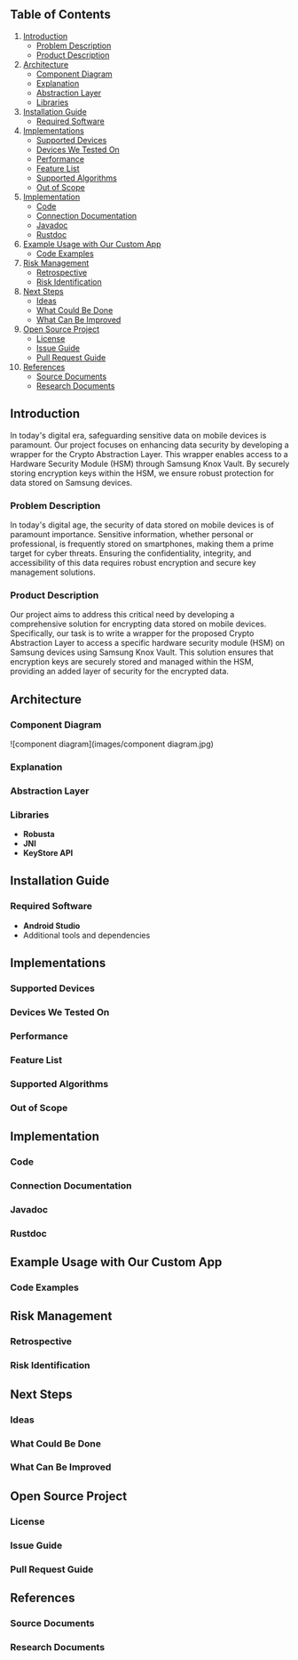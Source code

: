 ## Table of Contents

1. [Introduction](#introduction)
    - [Problem Description](#problem-description)
    - [Product Description](#product-description)
2. [Architecture](#architecture)
    - [Component Diagram](#component-diagram)
    - [Explanation](#explanation)
    - [Abstraction Layer](#abstraction-layer)
    - [Libraries](#libraries)
3. [Installation Guide](#installation-guide)
    - [Required Software](#required-software)
4. [Implementations](#implementations)
    - [Supported Devices](#supported-devices)
    - [Devices We Tested On](#devices-we-tested-on)
    - [Performance](#performance)
    - [Feature List](#feature-list)
    - [Supported Algorithms](#supported-algorithms)
    - [Out of Scope](#out-of-scope)
5. [Implementation](#implementation)
    - [Code](#code)
    - [Connection Documentation](#connection-documentation)
    - [Javadoc](#javadoc)
    - [Rustdoc](#rustdoc)
6. [Example Usage with Our Custom App](#example-usage-with-our-custom-app)
    - [Code Examples](#code-examples)
7. [Risk Management](#risk-management)
    - [Retrospective](#retrospective)
    - [Risk Identification](#risk-identification)
8. [Next Steps](#next-steps)
    - [Ideas](#ideas)
    - [What Could Be Done](#what-could-be-done)
    - [What Can Be Improved](#what-can-be-improved)
9. [Open Source Project](#open-source-project)
    - [License](#license)
    - [Issue Guide](#issue-guide)
    - [Pull Request Guide](#pull-request-guide)
10. [References](#references)
    - [Source Documents](#source-documents)
    - [Research Documents](#research-documents)

## Introduction
In today's digital era, safeguarding sensitive data on mobile devices is paramount. Our project focuses on enhancing data security by developing a wrapper for the Crypto Abstraction Layer. This wrapper enables access to a Hardware Security Module (HSM) through Samsung Knox Vault. By securely storing encryption keys within the HSM, we ensure robust protection for data stored on Samsung devices.

### Problem Description
In today's digital age, the security of data stored on mobile devices is of paramount importance. Sensitive information, whether personal or professional, is frequently stored on smartphones, making them a prime target for cyber threats. Ensuring the confidentiality, integrity, and accessibility of this data requires robust encryption and secure key management solutions.

### Product Description
Our project aims to address this critical need by developing a comprehensive solution for encrypting data stored on mobile devices. Specifically, our task is to write a wrapper for the proposed Crypto Abstraction Layer to access a specific hardware security module (HSM) on Samsung devices using Samsung Knox Vault. This solution ensures that encryption keys are securely stored and managed within the HSM, providing an added layer of security for the encrypted data.
## Architecture

### Component Diagram

![component diagram](images/component diagram.jpg)

### Explanation

### Abstraction Layer

### Libraries
- **Robusta**
- **JNI**
- **KeyStore API**

## Installation Guide

### Required Software
- **Android Studio**
- Additional tools and dependencies

## Implementations

### Supported Devices

### Devices We Tested On

### Performance

### Feature List

### Supported Algorithms

### Out of Scope

## Implementation

### Code

### Connection Documentation

### Javadoc

### Rustdoc

## Example Usage with Our Custom App

### Code Examples

## Risk Management

### Retrospective

### Risk Identification

## Next Steps

### Ideas

### What Could Be Done

### What Can Be Improved

## Open Source Project

### License

### Issue Guide

### Pull Request Guide

## References

### Source Documents

### Research Documents

